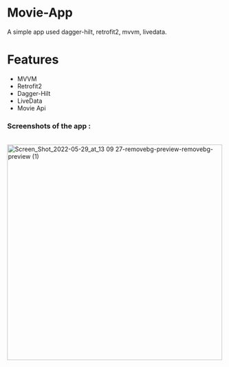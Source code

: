 # Movie-App
A simple app used dagger-hilt, retrofit2, mvvm, livedata.

# Features
- MVVM
- Retrofit2
- Dagger-Hilt
- LiveData
- Movie Api

### Screenshots of the app :
<br>
<img width="500" alt="Screen_Shot_2022-05-29_at_13 09 27-removebg-preview-removebg-preview (1)" src="https://user-images.githubusercontent.com/48391281/171006130-624b5a7d-468b-4277-8ebd-0d1563e2d281.png">
